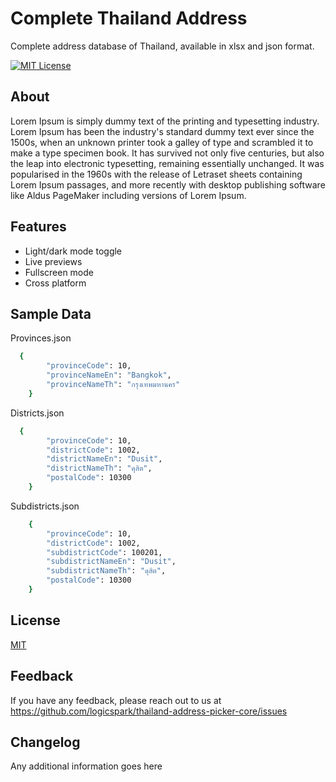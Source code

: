 
# Complete Thailand Address

Complete address database of Thailand, available in xlsx and json format.

[![MIT License](https://img.shields.io/badge/License-MIT-green.svg)](https://choosealicense.com/licenses/mit/)



## About

Lorem Ipsum is simply dummy text of the printing and typesetting industry. Lorem Ipsum has been the industry's standard dummy text ever since the 1500s, when an unknown printer took a galley of type and scrambled it to make a type specimen book. It has survived not only five centuries, but also the leap into electronic typesetting, remaining essentially unchanged. It was popularised in the 1960s with the release of Letraset sheets containing Lorem Ipsum passages, and more recently with desktop publishing software like Aldus PageMaker including versions of Lorem Ipsum.


## Features

- Light/dark mode toggle
- Live previews
- Fullscreen mode
- Cross platform


## Sample Data

Provinces.json

```bash
  {
		"provinceCode": 10,
		"provinceNameEn": "Bangkok",
		"provinceNameTh": "กรุงเทพมหานคร"
	}
```

Districts.json

```bash
  {
		"provinceCode": 10,
		"districtCode": 1002,
		"districtNameEn": "Dusit",
		"districtNameTh": "ดุสิต",
		"postalCode": 10300
	}
```

Subdistricts.json

```bash
	{
		"provinceCode": 10,
		"districtCode": 1002,
		"subdistrictCode": 100201,
		"subdistrictNameEn": "Dusit",
		"subdistrictNameTh": "ดุสิต",
		"postalCode": 10300
	}
```
    
## License

[MIT](https://choosealicense.com/licenses/mit/)


## Feedback

If you have any feedback, please reach out to us at https://github.com/logicspark/thailand-address-picker-core/issues


## Changelog

Any additional information goes here

